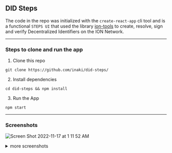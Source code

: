 ## DID Steps

The code in the repo was initialized with the `create-react-app` cli tool and is a functional `STEPS UI` that used the library [ion-tools](https://github.com/decentralized-identity/ion-tools) to create, resolve, sign and verify Decentralized Identifiers on the ION Network.

---

### Steps to clone and run the app

1. Clone this repo

```
git clone https://github.com/inaki/did-steps/
```

2. Install dependencies

```
cd did-steps && npm install
```

3. Run the App

```
npm start
```

___

### Screenshots

![Screen Shot 2022-11-17 at 1 11 52 AM](https://user-images.githubusercontent.com/485547/202380235-a79c719c-a555-4c06-b17e-3c05ca200034.png)

<details>
<summary>more screenshots</summary>

![Screen Shot 2022-11-17 at 1 12 07 AM](https://user-images.githubusercontent.com/485547/202380331-740aa9e4-8cd6-4d94-9f7f-19ce134eb88e.png)

![Screen Shot 2022-11-17 at 1 12 30 AM](https://user-images.githubusercontent.com/485547/202380345-d628be68-6627-41e6-b7df-7436e181e332.png)

</details>
